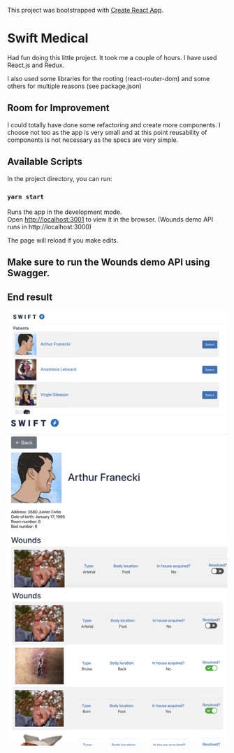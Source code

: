 This project was bootstrapped with [Create React App](https://github.com/facebook/create-react-app).

# Swift Medical

Had fun doing this little project. It took me a couple of hours. 
I have used React.js and Redux. 

I also used some libraries for the rooting (react-router-dom) and some others for multiple reasons (see package.json)

## Room for Improvement

I could totally have done some refactoring and create more components. I choose not too as the app is very small and at this point reusability of components is not necessary as the specs are very simple.

## Available Scripts

In the project directory, you can run:

### `yarn start`

Runs the app in the development mode.<br />
Open [http://localhost:3001](http://localhost:3001) to view it in the browser.
(Wounds demo API runs in http://localhost:3000)

The page will reload if you make edits.<br />

## Make sure to run the Wounds demo API using Swagger.

## End result

![alt text](https://github.com/sofianeOuafir/swiftmedical/blob/master/Screenshot%202020-02-20%2022.22.27.png)
![alt text](https://github.com/sofianeOuafir/swiftmedical/blob/master/Screenshot%202020-02-20%2022.22.43.png)
![alt text](https://github.com/sofianeOuafir/swiftmedical/blob/master/Screenshot%202020-02-20%2022.22.52.png)
